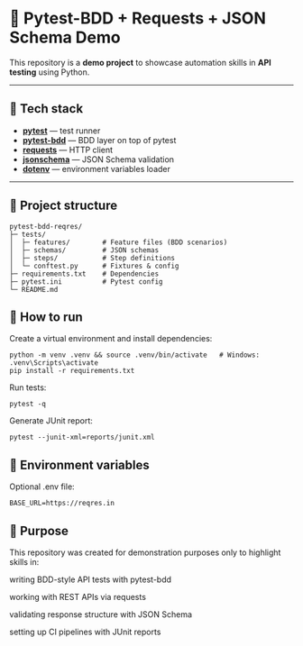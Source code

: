 # 🧪 Pytest-BDD + Requests + JSON Schema Demo

This repository is a **demo project** to showcase automation skills in **API testing** using Python.

---

## 🚀 Tech stack
- **[pytest](https://docs.pytest.org/)** — test runner  
- **[pytest-bdd](https://pytest-bdd.readthedocs.io/)** — BDD layer on top of pytest  
- **[requests](https://requests.readthedocs.io/)** — HTTP client  
- **[jsonschema](https://python-jsonschema.readthedocs.io/)** — JSON Schema validation  
- **[dotenv](https://pypi.org/project/python-dotenv/)** — environment variables loader  

---

## 📂 Project structure
```text
pytest-bdd-reqres/
├─ tests/
│  ├─ features/        # Feature files (BDD scenarios)
│  ├─ schemas/         # JSON schemas
│  ├─ steps/           # Step definitions
│  └─ conftest.py      # Fixtures & config
├─ requirements.txt    # Dependencies
├─ pytest.ini          # Pytest config
└─ README.md
```
## 🧪 How to run
Create a virtual environment and install dependencies:
```
python -m venv .venv && source .venv/bin/activate   # Windows: .venv\Scripts\activate
pip install -r requirements.txt
```
Run tests:
```
pytest -q
```
Generate JUnit report:
```
pytest --junit-xml=reports/junit.xml
```
## 🔧 Environment variables
Optional .env file:
```
BASE_URL=https://reqres.in
```
## 🎯 Purpose

This repository was created for demonstration purposes only to highlight skills in:

writing BDD-style API tests with pytest-bdd

working with REST APIs via requests

validating response structure with JSON Schema

setting up CI pipelines with JUnit reports
